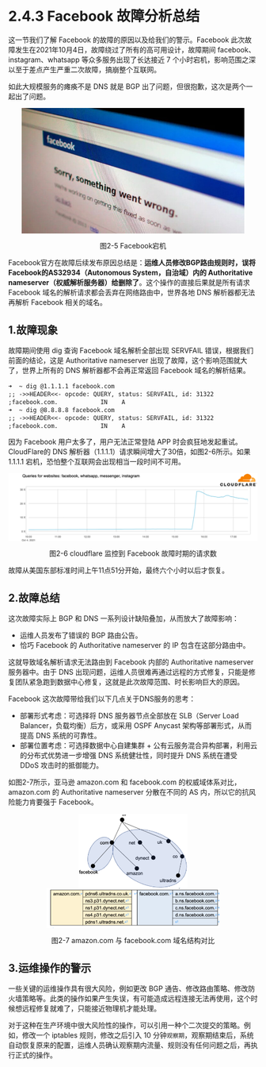 # 2.4.3 Facebook 故障分析总结

这一节我们了解 Facebook 的故障的原因以及给我们的警示。Facebook 此次故障发生在2021年10月4日，故障绕过了所有的高可用设计，故障期间 facebook、instagram、whatsapp 等众多服务出现了长达接近 7 个小时宕机，影响范围之深以至于差点产生严重二次故障，搞崩整个互联网。

如此大规模服务的瘫痪不是 DNS 就是 BGP 出了问题，但很抱歉，这次是两个一起出了问题。

<div  align="center">
	<img src="../assets/facebook-404-error.jpeg" width = "450"  align=center />
	<p>图2-5 Facebook宕机 </p>
</div>

Facebook官方在故障后续发布原因总结是：**运维人员修改BGP路由规则时，误将Facebook的AS32934（Autonomous System，自治域）内的 Authoritative nameserver（权威解析服务器）给删除了**。这个操作的直接后果就是所有请求 Facebook 域名的解析请求都会丢弃在网络路由中，世界各地 DNS 解析器都无法再解析 Facebook 相关的域名。


## 1.故障现象

故障期间使用 dig 查询 Facebook 域名解析全部出现 SERVFAIL 错误，根据我们前面的结论，这是 Authoritative nameserver 出现了故障，这个影响范围就大了，世界上所有的 DNS 解析器都不会再正常返回 Facebook 域名的解析结果。

```
➜  ~ dig @1.1.1.1 facebook.com
;; ->>HEADER<<- opcode: QUERY, status: SERVFAIL, id: 31322
;facebook.com.            IN    A
➜  ~ dig @8.8.8.8 facebook.com
;; ->>HEADER<<- opcode: QUERY, status: SERVFAIL, id: 31322
;facebook.com.            IN    A
```

因为 Facebook 用户太多了，用户无法正常登陆 APP 时会疯狂地发起重试。CloudFlare的 DNS 解析器（1.1.1.1）请求瞬间增大了30倍，如图2-6所示。如果 1.1.1.1 宕机，恐怕整个互联网会出现相当一段时间不可用。

<div  align="center">
	<img src="../assets/cloudflare-dns.png" width = "650"  align=center />
	<p>图2-6 cloudflare 监控到 Facebook 故障时期的请求数 </p>
</div>

故障从美国东部标准时间上午11点51分开始，最终六个小时以后才恢复。

## 2.故障总结

这次故障实际上 BGP 和 DNS 一系列设计缺陷叠加，从而放大了故障影响：

- 运维人员发布了错误的 BGP 路由公告。
- 恰巧 Facebook 的 Authoritative nameserver 的 IP 包含在这部分路由中。

这就导致域名解析请求无法路由到 Facebook 内部的 Authoritative nameserver 服务器中。由于 DNS 出现问题，运维人员很难再通过远程的方式修复，只能是修复团队紧急跑到数据中心修复，这就是此次故障范围、时长影响巨大的原因。

Facebook 这次故障带给我们以下几点关于DNS服务的思考：

- 部署形式考虑：可选择将 DNS 服务器节点全部放在 SLB（Server Load Balancer，负载均衡）后方，或采用 OSPF Anycast 架构等部署形式，从而提高 DNS 系统的可靠性。
- 部署位置考虑：可选择数据中心自建集群 + 公有云服务混合异构部署，利用云的分布式优势进一步增强 DNS 系统健壮性，同时提升 DNS 系统在遭受 DDoS 攻击时的抵御能力。

如图2-7所示，亚马逊 amazon.com 和 facebook.com 的权威域体系对比，amazon.com 的 Authoritative nameserver 分散在不同的 AS 内，所以它的抗风险能力肯要强于 Facebook。

<div  align="center">
	<img src="../assets/dns-1.png" width = "220"  align=center />
</div>
<div  align="center">
	<img src="../assets/dns-2.png" width = "350"  align=center />
	<p>图2-7  amazon.com 与 facebook.com 域名结构对比</p>
</div>

## 3.运维操作的警示

一些关键的运维操作具有很大风险，例如更改 BGP 通告、修改路由策略、修改防火墙策略等。此类的操作如果产生失误，有可能造成远程连接无法再使用，这个时候想远程修复就难了，只能接近物理机才能处理。

对于这种在生产环境中很大风险性的操作，可以引用一种个二次提交的策略。例如，修改一个 iptables 规则，修改之后引入 10 分钟`观察期`，观察期结束后，系统自动恢复原来的配置，运维人员确认观察期内流量、规则没有任何问题之后，再执行正式的操作。
